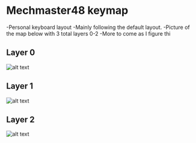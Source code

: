 # Mechmaster48 keymap

-Personal keyboard layout
-Mainly following the default layout.
-Picture of the map below with 3 total layers 0-2
-More to come as I figure thi

## Layer 0
![alt text](https://i.imgur.com/yi8BCCf.gif)

## Layer 1
![alt text](https://i.imgur.com/aG2cCn9.gif)

## Layer 2
![alt text](https://i.imgur.com/79RAh1G.gif)